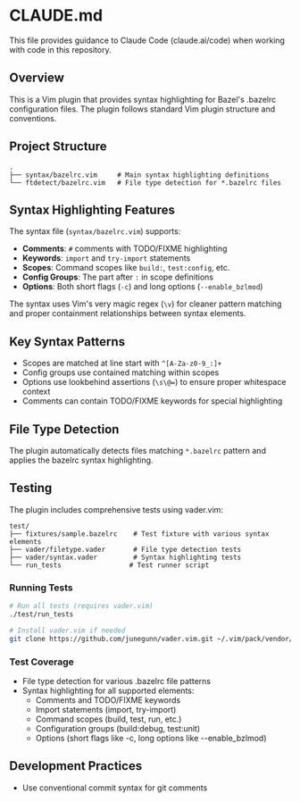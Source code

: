 # CLAUDE.md

This file provides guidance to Claude Code (claude.ai/code) when working with code in this repository.

## Overview

This is a Vim plugin that provides syntax highlighting for Bazel's .bazelrc configuration files. The plugin follows standard Vim plugin structure and conventions.

## Project Structure

```
.
├── syntax/bazelrc.vim     # Main syntax highlighting definitions
└── ftdetect/bazelrc.vim   # File type detection for *.bazelrc files
```

## Syntax Highlighting Features

The syntax file (`syntax/bazelrc.vim`) supports:

- **Comments**: `#` comments with TODO/FIXME highlighting
- **Keywords**: `import` and `try-import` statements
- **Scopes**: Command scopes like `build:`, `test:config`, etc.
- **Config Groups**: The part after `:` in scope definitions
- **Options**: Both short flags (`-c`) and long options (`--enable_bzlmod`)

The syntax uses Vim's very magic regex (`\v`) for cleaner pattern matching and proper containment relationships between syntax elements.

## Key Syntax Patterns

- Scopes are matched at line start with `^[A-Za-z0-9_:]+`
- Config groups use contained matching within scopes
- Options use lookbehind assertions (`\s\@=`) to ensure proper whitespace context
- Comments can contain TODO/FIXME keywords for special highlighting

## File Type Detection

The plugin automatically detects files matching `*.bazelrc` pattern and applies the bazelrc syntax highlighting.

## Testing

The plugin includes comprehensive tests using vader.vim:

```
test/
├── fixtures/sample.bazelrc    # Test fixture with various syntax elements
├── vader/filetype.vader       # File type detection tests
├── vader/syntax.vader         # Syntax highlighting tests
└── run_tests                 # Test runner script
```

### Running Tests

```bash
# Run all tests (requires vader.vim)
./test/run_tests

# Install vader.vim if needed
git clone https://github.com/junegunn/vader.vim.git ~/.vim/pack/vendor/start/vader
```

### Test Coverage

- File type detection for various .bazelrc file patterns
- Syntax highlighting for all supported elements:
  - Comments and TODO/FIXME keywords  
  - Import statements (import, try-import)
  - Command scopes (build, test, run, etc.)
  - Configuration groups (build:debug, test:unit)
  - Options (short flags like -c, long options like --enable_bzlmod)

## Development Practices

- Use conventional commit syntax for git comments